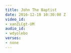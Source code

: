 ```yaml
---
title: John The Baptist
date: 2016-12-18 10:30:00 Z
video_id:
- xanZLCgt-UM
audio_id:
- wdyolebo
verses:
- none
---
```


